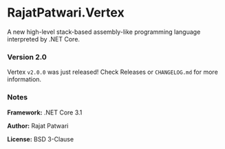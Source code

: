 # RajatPatwari.Vertex
A new high-level stack-based assembly-like programming language interpreted by .NET Core.

### Version 2.0
Vertex `v2.0.0` was just released! Check Releases or `CHANGELOG.md` for more information.

### Notes
__Framework:__ .NET Core 3.1

__Author:__ Rajat Patwari

__License:__ BSD 3-Clause